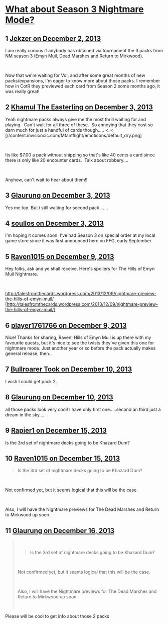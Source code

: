 # [What about Season 3 Nightmare Mode?](https://community.fantasyflightgames.com/topic/94486-what-about-season-3-nightmare-mode/)

## 1 [Jekzer on December 2, 2013](https://community.fantasyflightgames.com/topic/94486-what-about-season-3-nightmare-mode/?do=findComment&comment=921397)

I am really curious if anybody has obtained via tournament the 3 packs from NM season 3 (Emyn Muil, Dead Marshes and Return to Mirkwood).

 

Now that we're waiting for VoI, and after some great months of new packs/expansions, I'm eager to know more about those packs. I remember how in CotR they previewed each card from Season 2 some months ago, it was really great!

## 2 [Khamul The Easterling on December 3, 2013](https://community.fantasyflightgames.com/topic/94486-what-about-season-3-nightmare-mode/?do=findComment&comment=921435)

Yeah nightmare packs always give me the most thrill waiting for and playing.  Can't wait for all three of these.  So annoying that they cost so darn much for just a handful of cards though..... <_< [//content.invisioncic.com/Mfantflight/emoticons/default_dry.png]

 

Its like $7.00 a pack without shipping so that's like 40 cents a card since there is only like 20 encounter cards.  Talk about robbery....

 

Anyhow, can't wait to hear about them!!

## 3 [Glaurung on December 3, 2013](https://community.fantasyflightgames.com/topic/94486-what-about-season-3-nightmare-mode/?do=findComment&comment=921579)

Yes me too. But i still waiting for second pack……. 

## 4 [soullos on December 3, 2013](https://community.fantasyflightgames.com/topic/94486-what-about-season-3-nightmare-mode/?do=findComment&comment=921739)

I'm hoping it comes soon. I've had Season 3 on special order at my local game store since it was first announced here on FFG, early September.

## 5 [Raven1015 on December 9, 2013](https://community.fantasyflightgames.com/topic/94486-what-about-season-3-nightmare-mode/?do=findComment&comment=926699)

Hey folks, ask and ye shall receive. Here's spoilers for The Hills of Emyn Muil Nightmare.

 

http://talesfromthecards.wordpress.com/2013/12/09/nightmare-preview-the-hills-of-emyn-muil/ [http://talesfromthecards.wordpress.com/2013/12/09/nightmare-preview-the-hills-of-emyn-muil/]

## 6 [player1761766 on December 9, 2013](https://community.fantasyflightgames.com/topic/94486-what-about-season-3-nightmare-mode/?do=findComment&comment=926944)

Nice! Thanks for sharing, Raven! Hills of Emyn Muil is up there with my favourite quests, but it's nice to see the twists they've given this one for nightmare mode. Just another year or so before the pack actually makes general release, then...

## 7 [Bullroarer Took on December 10, 2013](https://community.fantasyflightgames.com/topic/94486-what-about-season-3-nightmare-mode/?do=findComment&comment=927116)

I wish I could get pack 2.

## 8 [Glaurung on December 10, 2013](https://community.fantasyflightgames.com/topic/94486-what-about-season-3-nightmare-mode/?do=findComment&comment=927307)

all those packs look very cool! I have only first one…..second an third just a dream in the sky…..

## 9 [Rapier1 on December 15, 2013](https://community.fantasyflightgames.com/topic/94486-what-about-season-3-nightmare-mode/?do=findComment&comment=931466)

Is the 3rd set of nightmare decks going to be Khazard Dum?

## 10 [Raven1015 on December 15, 2013](https://community.fantasyflightgames.com/topic/94486-what-about-season-3-nightmare-mode/?do=findComment&comment=931480)

> Is the 3rd set of nightmare decks going to be Khazard Dum?

 

Not confirmed yet, but it seems logical that this will be the case.

 

Also, I will have the Nightmare previews for The Dead Marshes and Return to Mirkwood up soon.

## 11 [Glaurung on December 16, 2013](https://community.fantasyflightgames.com/topic/94486-what-about-season-3-nightmare-mode/?do=findComment&comment=931711)

>  
> 
> > Is the 3rd set of nightmare decks going to be Khazard Dum?
> 
>  
> 
> Not confirmed yet, but it seems logical that this will be the case.
> 
>  
> 
> Also, I will have the Nightmare previews for The Dead Marshes and Return to Mirkwood up soon.
> 
>  

Please will be cool to get info about those 2 packs

